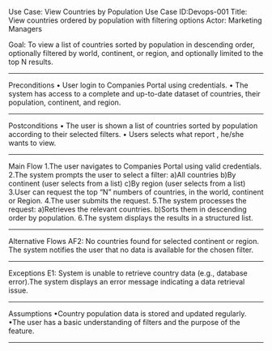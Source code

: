 
Use Case: View Countries by Population
Use Case ID:Devops-001
Title: View countries ordered by population with filtering options
Actor: Marketing Managers

Goal:
To view a list of countries sorted by population in descending order, optionally filtered by world, continent, or region, and optionally limited to the top N results.

________________________________________
Preconditions
• User login to Companies Portal using credentials.
• The system has access to a complete and up-to-date dataset of countries, their population, continent, and region.
________________________________________
Postconditions
• The user is shown a list of countries sorted by population according to their selected filters.
• Users selects what report , he/she wants to view.
________________________________________
Main Flow
1.The user navigates to Companies Portal using valid credentials.
2.The system prompts the user to select a filter:
a)All countries
b)By continent (user selects from a list)
c)By region (user selects from a list)
3.User can request the top “N” numbers of countries, in the world, continent or Region.
4.The user submits the request.
5.The system processes the request:
a)Retrieves the relevant countries.
b)Sorts them in descending order by population.
6.The system displays the results in a structured list.
________________________________________
Alternative Flows
AF2: No countries found for selected continent or region. The system notifies the user that no data is available for the chosen filter.
________________________________________
Exceptions
E1: System is unable to retrieve country data (e.g., database error).The system displays an error message indicating a data retrieval issue.
________________________________________
Assumptions
•Country population data is stored and updated regularly.
•The user has a basic understanding of filters and the purpose of the feature.
________________________________________

